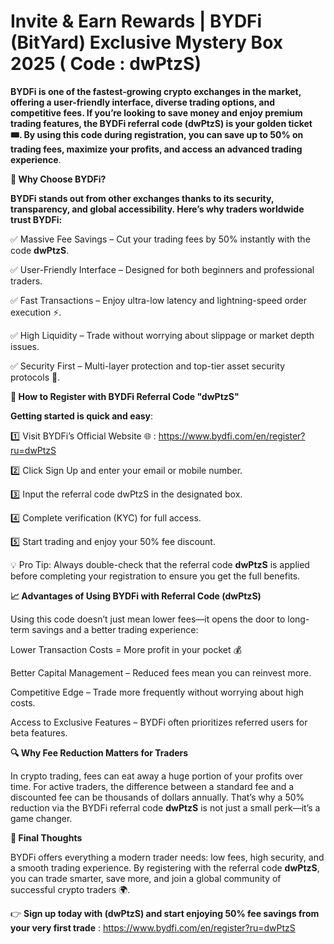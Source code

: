 # Invite & Earn Rewards | BYDFi (BitYard) Exclusive Mystery Box 2025 ( Code : dwPtzS)

**BYDFi is one of the fastest-growing crypto exchanges in the market, offering a user-friendly interface, diverse trading options, and competitive fees. If you’re looking to save money and enjoy premium trading features, the BYDFi referral code (dwPtzS) is your golden ticket 🎟️. By using this code during registration, you can save up to 50% on trading fees, maximize your profits, and access an advanced trading experience**.

**🌟 Why Choose BYDFi?**

**BYDFi stands out from other exchanges thanks to its security, transparency, and global accessibility. Here’s why traders worldwide trust BYDFi:**

✅ Massive Fee Savings – Cut your trading fees by 50% instantly with the code **dwPtzS**.

✅ User-Friendly Interface – Designed for both beginners and professional traders.

✅ Fast Transactions – Enjoy ultra-low latency and lightning-speed order execution ⚡.

✅ High Liquidity – Trade without worrying about slippage or market depth issues.

✅ Security First – Multi-layer protection and top-tier asset security protocols 🔐.

**📝 How to Register with BYDFi Referral Code "dwPtzS"**

**Getting started is quick and easy**:

1️⃣ Visit BYDFi’s Official Website 🌐 : https://www.bydfi.com/en/register?ru=dwPtzS

2️⃣ Click Sign Up and enter your email or mobile number.

3️⃣ Input the referral code dwPtzS in the designated box.

4️⃣ Complete verification (KYC) for full access.

5️⃣ Start trading and enjoy your 50% fee discount.

💡 Pro Tip: Always double-check that the referral code **dwPtzS** is applied before completing your registration to ensure you get the full benefits.

**📈 Advantages of Using BYDFi with Referral Code (dwPtzS)**

Using this code doesn’t just mean lower fees—it opens the door to long-term savings and a better trading experience:

Lower Transaction Costs = More profit in your pocket 💰

Better Capital Management – Reduced fees mean you can reinvest more.

Competitive Edge – Trade more frequently without worrying about high costs.

Access to Exclusive Features – BYDFi often prioritizes referred users for beta features.

**🔍 Why Fee Reduction Matters for Traders**

In crypto trading, fees can eat away a huge portion of your profits over time. For active traders, the difference between a standard fee and a discounted fee can be thousands of dollars annually. That’s why a 50% reduction via the BYDFi referral code **dwPtzS** is not just a small perk—it’s a game changer.

**📌 Final Thoughts**

BYDFi offers everything a modern trader needs: low fees, high security, and a smooth trading experience. By registering with the referral code **dwPtzS**, you can trade smarter, save more, and join a global community of successful crypto traders 🌍.

👉 **Sign up today with (dwPtzS) and start enjoying 50% fee savings from your very first trade** : https://www.bydfi.com/en/register?ru=dwPtzS
